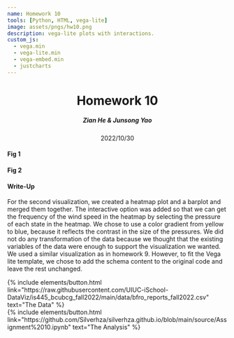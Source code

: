 ```yaml
---
name: Homework 10
tools: [Python, HTML, vega-lite]
image: assets/pngs/hw10.png
description: vega-lite plots with interactions.
custom_js:
  - vega.min
  - vega-lite.min
  - vega-embed.min
  - justcharts
---
```


# <center>Homework 10</center>
##### <center>Zian He & Junsong Yao</center>
<center>2022/10/30</center>  
  
#### Fig 1
<vegachart schema-url="{{ site.baseurl }}/assets/json/visualization1.json" style="width: 100%"></vegachart>
#### Fig 2
<vegachart schema-url="{{ site.baseurl }}/assets/json/visualization2.json" style="width: 100%"></vegachart>

#### Write-Up

For the second visualization, we created a heatmap plot and a barplot and merged them together. The interactive option was added so that we can get the frequency of the wind speed in the heatmap by selecting the pressure of each state in the heatmap. We chose to use a color gradient from yellow to blue, because it reflects the contrast in the size of the pressures. We did not do any transformation of the data because we thought that the existing variables of the data were enough to support the visualization we wanted. We used a similar visualization as in homework 9. However, to fit the Vega lite template, we chose to add the schema content to the original code and leave the rest unchanged.

<!-- these are written in a combo of html and liquid --> 

<div class="left">
{% include elements/button.html link="https://raw.githubusercontent.com/UIUC-iSchool-DataViz/is445_bcubcg_fall2022/main/data/bfro_reports_fall2022.csv" text="The Data" %}
</div>

<div class="right">
{% include elements/button.html link="https://github.com/Silverhza/silverhza.github.io/blob/main/source/Assignment%2010.ipynb" text="The Analysis" %}
</div>

